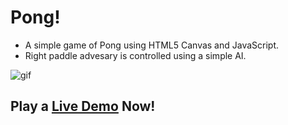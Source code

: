 # Pong!

* A simple game of Pong using HTML5 Canvas and JavaScript.
* Right paddle advesary is controlled using a simple AI.

![gif](https://media.giphy.com/media/9rcjdmmIKDB5S5it71/giphy.gif)

## Play a [Live Demo](https://jsfiddle.net/TensorFlow/c8yhk2ub/show/) Now!
